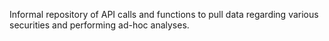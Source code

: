 Informal repository of API calls and functions to pull data regarding various securities and performing ad-hoc analyses.
